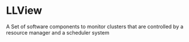 # LLView
A Set of software components to monitor clusters that are controlled by a resource manager and a scheduler system
